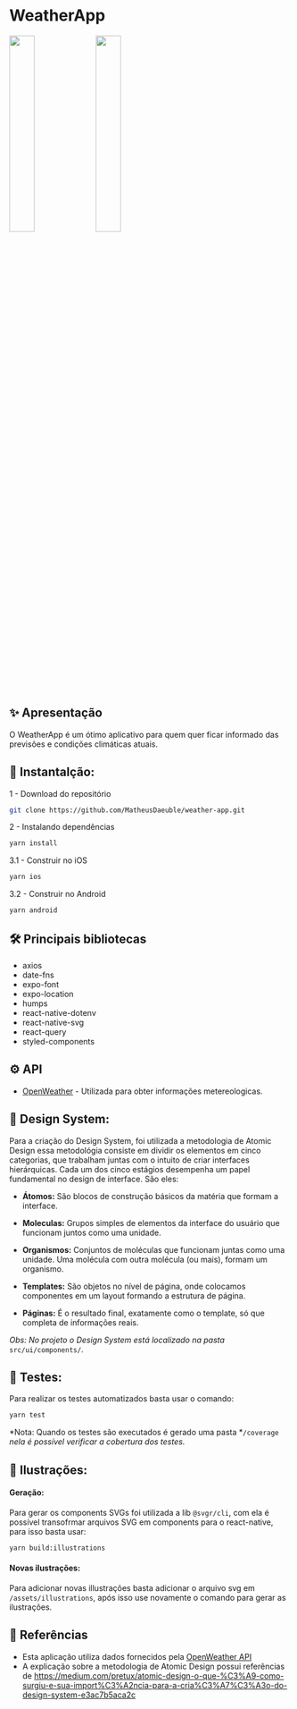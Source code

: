 # WeatherApp


<div class="row">
  <img src="https://user-images.githubusercontent.com/19613330/177512053-91ec203e-fab9-445b-8102-d8b38e24b115.gif" width="30%" height="30%" />
  <img src="https://user-images.githubusercontent.com/19613330/177514495-d6e5cafa-9f0a-4031-bfed-94a9c0848c0e.gif" width="30%" height="30%" />
<div>


## ✨ Apresentação 
O WeatherApp é um ótimo aplicativo para quem quer ficar informado das previsões e condições climáticas atuais.


## 🚀 Instantalção:

1 - Download do repositório
```sh
git clone https://github.com/MatheusDaeuble/weather-app.git
```

2 - Instalando dependências
```sh
yarn install
```

3.1 - Construir no iOS
```sh
yarn ios
```

3.2 - Construir no Android
```sh
yarn android
```
## 🛠️ Principais bibliotecas

- axios
- date-fns
- expo-font
- expo-location
- humps
- react-native-dotenv
- react-native-svg
- react-query
- styled-components


## ⚙️ API

- [OpenWeather](https://openweathermap.org/api) - Utilizada para obter informações metereologicas.


## 📱 Design System:

Para a criação do Design System, foi utilizada a metodologia de Atomic Design essa metodológia consiste em dividir os elementos em cinco categorias, que trabalham juntas com o intuito de criar interfaces hierárquicas. Cada um dos cinco estágios desempenha um papel fundamental no design de interface. São eles:

- **Átomos:** São blocos de construção básicos da matéria que formam a interface.

- **Moleculas:** Grupos simples de elementos da interface do usuário que funcionam juntos como uma unidade.

- **Organismos:** Conjuntos de moléculas que funcionam juntas como uma unidade. Uma molécula com outra molécula (ou mais), formam um organismo.

- **Templates:** São objetos no nível de página, onde colocamos componentes em um layout formando a estrutura de página.

- **Páginas:** É o resultado final, exatamente como o template, só que completa de informações reais.

*Obs: No projeto o Design System está localizado na pasta* `src/ui/components/`.


## 🧪 Testes:


Para realizar os testes automatizados basta usar o comando:
```sh
yarn test
```
*Nota: Quando os testes são executados é gerado uma pasta *`/coverage` *nela é possível verificar a cobertura dos testes.*

## 🌄 Ilustrações:

#### Geração:
Para gerar os components SVGs foi utilizada a lib `@svgr/cli`, com ela é possível transofrmar arquivos SVG em components para o react-native, para isso basta usar:
```sh
yarn build:illustrations
```
#### Novas ilustrações:
Para adicionar novas illustrações basta adicionar o arquivo svg em `/assets/illustrations`, após isso use novamente o comando para gerar as ilustrações.


## 📘 Referências

- Esta aplicação utiliza dados fornecidos pela [OpenWeather API](https://openweathermap.org/api) 
- A explicação sobre a metodologia de Atomic Design possui referências de https://medium.com/pretux/atomic-design-o-que-%C3%A9-como-surgiu-e-sua-import%C3%A2ncia-para-a-cria%C3%A7%C3%A3o-do-design-system-e3ac7b5aca2c


